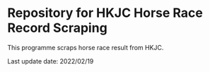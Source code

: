 # Repository for HKJC Horse Race Record Scraping

This programme scraps horse race result from HKJC.

Last update date: 2022/02/19
